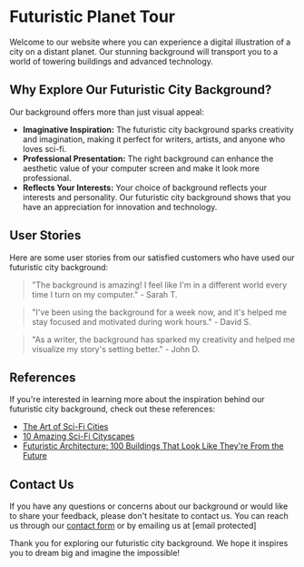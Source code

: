 <!--font:Poppins-->

# Futuristic Planet Tour

Welcome to our website where you can experience a digital illustration of a city on a distant planet. Our stunning background will transport you to a world of towering buildings and advanced technology.

## Why Explore Our Futuristic City Background?

Our background offers more than just visual appeal:

-   **Imaginative Inspiration:** The futuristic city background sparks creativity and imagination, making it perfect for writers, artists, and anyone who loves sci-fi.
-   **Professional Presentation:** The right background can enhance the aesthetic value of your computer screen and make it look more professional.
-   **Reflects Your Interests:** Your choice of background reflects your interests and personality. Our futuristic city background shows that you have an appreciation for innovation and technology.

## User Stories

Here are some user stories from our satisfied customers who have used our futuristic city background:

> "The background is amazing! I feel like I'm in a different world every time I turn on my computer." - Sarah T.

> "I've been using the background for a week now, and it's helped me stay focused and motivated during work hours." - David S.

> "As a writer, the background has sparked my creativity and helped me visualize my story's setting better." - John D.

## References

If you're interested in learning more about the inspiration behind our futuristic city background, check out these references:

-   [The Art of Sci-Fi Cities](#)
-   [10 Amazing Sci-Fi Cityscapes](#)
-   [Futuristic Architecture: 100 Buildings That Look Like They're From the Future](#)

## Contact Us

If you have any questions or concerns about our background or would like to share your feedback, please don't hesitate to contact us. You can reach us through our [contact form](#) or by emailing us at [email protected]

Thank you for exploring our futuristic city background. We hope it inspires you to dream big and imagine the impossible!

<!--

Write me content for website with wallpaper which alt text is:

"A digital illustration of a city on a distant planet, with towering buildings and advanced technology."

The name/title of the page should not be 1:1 copy of the alt text but rather a real content of the website which is using this wallpaper.

- Use markdown format
- Start with heading
- Heading should be short and concise
- The content should look like a real website
- The website should not be about the wallpaper, wallpaper is just a related background
- Heading should be contain work "wallpaper" or "background"
- Include real sections like references, contact, user stories, etc. use things relevant to the page purpose.
- Feel free to use structure like headings, bullets, numbering, blockquotes, paragraphs, horizontal lines, etc.
- You can use formatting like bold or _italic_
- You can include UTF-8 emojis
- Links should be only #hash anchors (and you can refer to the document itself)
- Do not include images


---


# Futuristic City Wallpaper for Your Desktop Background

Welcome to our website where we offer a stunning digital illustration of a city on a distant planet as your desktop wallpaper. Our wallpaper will give your computer screen a futuristic look with towering buildings and advanced technology.

## Why Choose Our Futuristic City Wallpaper?

Our wallpaper is not only visually appealing but also comes with many benefits:

- **Boosts Productivity:** The right wallpaper can help you stay focused and motivated, and our futuristic city wallpaper does just that.
- **Enhances Aesthetics:** A good wallpaper can make your computer screen look more attractive and professional.
- **Reflects Your Personality:** Your choice of wallpaper reflects your personality and interests. Our futuristic city wallpaper shows that you have an eye for innovation and creativity.

## User Stories

Here are some user stories from our satisfied customers who have used our futuristic city wallpaper:

> "I love the futuristic city wallpaper! It makes me feel like I'm in a sci-fi movie every time I turn on my computer." - John D.

> "The wallpaper is amazing! It's so detailed and realistic that it feels like I'm looking out of a window into another world." - Sarah T.

> "I've been using the wallpaper for a week now, and I've noticed a significant improvement in my productivity. I feel more inspired and focused when I'm working." - David S.

## References

If you're interested in learning more about the inspiration behind our futuristic city wallpaper, check out these references:

- [The Art of Sci-Fi Cities](#)
- [10 Amazing Sci-Fi Cityscapes](#)
- [Futuristic Architecture: 100 Buildings That Look Like They're From the Future](#)

## Contact Us

If you have any questions or concerns about our wallpaper or would like to share your feedback, please don't hesitate to contact us. You can reach us through our [contact form](#) or by emailing us at [email protected]

Thank you for choosing our futuristic city wallpaper as your desktop background. We hope it inspires you to reach for the stars!


---


Heading should not include word "wallpaper". The website should not be about the wallpaper itself, wallpaper is just a related background, rewrite whole content.


---


# Explore a Futuristic City on a Distant Planet

Welcome to our website where you can experience a digital illustration of a city on a distant planet. Our stunning background will transport you to a world of towering buildings and advanced technology.

## Why Explore Our Futuristic City Background?

Our background offers more than just visual appeal:

- **Imaginative Inspiration:** The futuristic city background sparks creativity and imagination, making it perfect for writers, artists, and anyone who loves sci-fi.
- **Professional Presentation:** The right background can enhance the aesthetic value of your computer screen and make it look more professional.
- **Reflects Your Interests:** Your choice of background reflects your interests and personality. Our futuristic city background shows that you have an appreciation for innovation and technology.

## User Stories

Here are some user stories from our satisfied customers who have used our futuristic city background:

> "The background is amazing! I feel like I'm in a different world every time I turn on my computer." - Sarah T.

> "I've been using the background for a week now, and it's helped me stay focused and motivated during work hours." - David S.

> "As a writer, the background has sparked my creativity and helped me visualize my story's setting better." - John D.

## References

If you're interested in learning more about the inspiration behind our futuristic city background, check out these references:

- [The Art of Sci-Fi Cities](#)
- [10 Amazing Sci-Fi Cityscapes](#)
- [Futuristic Architecture: 100 Buildings That Look Like They're From the Future](#)

## Contact Us

If you have any questions or concerns about our background or would like to share your feedback, please don't hesitate to contact us. You can reach us through our [contact form](#) or by emailing us at [email protected]

Thank you for exploring our futuristic city background. We hope it inspires you to dream big and imagine the impossible!


---


Write me a Google font which is best fitting for the website.

Pick from the list:
- Lato
- Montserrat
- Exo 2
- Futura
- Cinzel Decorative
- Barlow Condensed
- IBM Plex Sans
- Inter
- Barlow Condensed
- Poppins
- Raleway
- Alegreya
- Open Sans
- Lobster
- Cormorant Garamond
- Orbitron
- Dancing Script
- Cabin
- Roboto
- Playfair Display
- Great Vibes
- Cinzel


Write just the font name nothing else.


---


Poppins

-->
